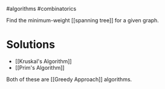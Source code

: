 
#algorithms #combinatorics 

Find the minimum-weight [[spanning tree]] for a given graph.
# Solutions
- [[Kruskal's Algorithm]]
- [[Prim's Algorithm]]

Both of these are [[Greedy Approach]] algorithms.